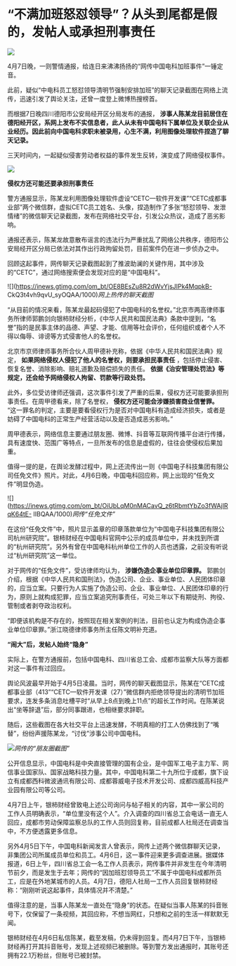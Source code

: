 # “不满加班怒怼领导”？从头到尾都是假的，发帖人或承担刑事责任

![](https://inews.gtimg.com/om_bt/O10660iOciYGfn4PZJ6wmhyWS_b453NPvlh6JEl6ogvhUAA/1000)

4月7日晚，一则警情通报，给连日来沸沸扬扬的“网传中国电科加班事件”一锤定音。

此前，疑似“中电科员工怒怼领导清明节强制安排加班”的聊天记录截图在网络上流传，迅速引发了舆论关注，还曾一度登上微博热搜榜首。

而根据7日晚四川德阳市公安局经开区分局发布的通报，
**涉事人陈某龙目前居住在德阳经开区，系网上发布不实信息者，此人从未有中国电科下属单位及关联企业从业经历。因此前向中国电科求职未被录用，心生不满，利用图像处理软件捏造了聊天记录。**

三天时间内，一起疑似侵害劳动者权益的事件发生反转，演变成了网络侵权事件。

![](https://inews.gtimg.com/om_bt/OiMDAONe3faCoHzudsWgiRFPQSltyhD8KW9bwkeGSLduoAA/1000)

**侵权方还可能还要承担刑事责任**

警方通报显示，陈某龙利用图像处理软件虚设“CETC—软件开发课”“CETC成都事业部”两个微信群，虚拟CETC员工姓名、头像，捏造制作了多张“怒怼领导、发泄情绪”的微信聊天记录截图，发布在网络社交平台，引发公众热议，造成了恶劣影响。

通报还表示，陈某龙故意散布谣言的违法行为严重扰乱了网络公共秩序，德阳市公安局经开区分局已依法对其作出行政拘留处罚，目前案件仍在进一步侦办之中。

回顾这起事件，网传聊天记录截图起到了推波助澜的关键作用，其中涉及的“CETC”，通过网络搜索便会发现对应的是“中国电科”。

![](https://inews.gtimg.com/om_bt/OE8BEsZu8R2dWvYjsJIPk4MqpkB-
CkQ3t4vh9qvU_syOQAA/1000)_网上热传的聊天截图_

“从目前的情况来看，陈某龙最起码侵犯了中国电科的名誉权。”北京市两高律师事务所律师郭鹏剑向银柿财经分析，《中华人民共和国民法典》条款中提到，“名誉”指的是民事主体的品德、声望、才能、信用等社会评价，任何组织或者个人不得以侮辱、诽谤等方式侵害他人的名誉权。

北京市京师律师事务所合伙人周甲德补充称，依据《中华人民共和国民法典》规定， **如果网络侵权人侵犯了他人的名誉权，则要承担民事责任**
，包括停止侵害、恢复名誉、消除影响、赔礼道歉及赔偿损失的责任。 **依据《治安管理处罚法》等规定，还会给予网络侵权人拘留、罚款等行政处罚。**

此外，多位受访律师还强调，这次事件引发了严重的后果，侵权方还可能要承担刑事责任。在周甲德看来，除了名誉权， **侵权方还可能会涉嫌损害商业信誉罪。**
“这一罪名的判定，主要是要看侵权行为是否对中国电科有造成经济损失，或者是妨碍了中国电科的正常生产经营活动以及是否造成恶劣影响。”

周甲德表示，网络信息主要通过朋友圈、微博、抖音等互联网传播平台进行传播，具有速度快、范围广等特点，一旦所发布的信息是虚假的，往往会使侵权后果加重。

值得一提的是，在舆论发酵过程中，网上还流传出一则《中国电子科技集团有限公司任免文件》照片。对此，4月6日晚，中国电科回应称，网上出现的“任免文件”明显伪造。

![](https://inews.gtimg.com/om_bt/OiUbLqM0nMACavQ_z6tRbmtYbZo3fWAjIRqK64tE-
IIBQAA/1000)_网传“任免文件”_

在这份“任免文件”中，照片显示盖章的印章落款单位为“中国电子科技集团有限公司杭州研究院”。银柿财经在中国电科官网中公示的成员单位中，并未找到所谓的“杭州研究院”。另外有曾在中国电科杭州单位工作的人员也透露，之前没有听说过“杭州研究院”这一单位。

对于网传的“任免文件”，受访律师均认为， **涉嫌伪造企事业单位印章罪。**
郭鹏剑介绍，根据《中华人民共和国刑法》，伪造公司、企业、事业单位、人民团体印章的，应当立案。只要行为人实施了伪造公司、企业、事业单位、人民团体印章的行为，原则上就构成犯罪，应当立案追究刑事责任，可处三年以下有期徒刑、拘役、管制或者剥夺政治权利。

“即便该机构是不存在的，按照现在相关案例的判法，目前也认定为构成伪造企事业单位印章罪。”浙江晓德律师事务所主任陈文明补充道。

**“闹大”后，发帖人始终“隐身”**

实际上，在警方通报前，包括中国电科、四川省总工会、成都市监察大队等方面都对这一事件有过回应。

舆论风波最早开始于4月5日凌晨。当时，网传的聊天截图显示，陈某在“CETC成都事业部（413”“CETC—软件开发课（27）”微信群内拒绝领导提出的清明节加班要求，连发多条消息吐槽平时“从早上8点到晚上11点”的超长工作时间。在陈某说出“坐等辞退”后，部分同事跟进，也相继要求辞职。

随后，这些截图在各大社交平台上迅速发酵，不明真相的打工人仿佛找到了“嘴替”，纷纷声援陈某龙，“讨伐”涉事公司中国电科。

![](https://inews.gtimg.com/om_bt/O1lmky_Rau7dJOHbGWmHwKjUVsPpB1JKeyY0iinfvTUpoAA/1000)_网传的“朋友圈截图”_

公开信息显示，中国电科是中央直接管理的国有企业，是中国军工电子主力军、网信事业国家队、国家战略科技力量。其中，中国电科第二十九所位于成都，旗下设立有成都西科微波通讯有限公司、成都蓉威电子技术开发公司、成都四威高科技产业园有限公司等公司。

4月7日上午，银柿财经曾致电上述公司询问与帖子相关的内容，其中一家公司的工作人员明确表示，“单位里没有这个人”。介入调查的四川省总工会电话一直无人回应，成都市劳动保障监察总队的工作人员则回复称，目前成都人社局还在调查当中，不方便透露更多信息。

另外4月5日下午，中国电科新闻发言人曾表示，网传上述两个微信群聊天记录，非集团公司所属成员单位和员工。4月6日，这一事件迎来更多调查进展。据媒体报道，6日上午，四川省总工会一名工作人员表示，网传事件并非发生在今年清明节前夕，而是发生于去年；网传的“因加班怼领导员工”不属于中国电科成都所员工，应是在外地某城市的人员。4月7日，德阳人社局一工作人员回复银柿财经称：“刚刚听说这起事件，具体情况并不清楚。”

值得注意的是，当事人陈某龙一直处在“隐身”的状态。在疑似当事人陈某的抖音账号下，仅保留了一条视频，其回应称，不想当网红，只想和之前的生活一样默默无闻。

银柿财经在4月6日私信陈某，截至发稿，仍未得到回复。而4月7日下午，当银柿财经再打开其抖音账号，发现上述视频已被删除。等到警方发出通报时，其账号还拥有22.1万粉丝，但账号已被封禁。

